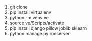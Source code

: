  
 1. git clone 
 2. pip install virtualenv
 3. python -m venv ve
 4. source ve/Scripts/activate
 5. pip install django pillow joblib sklearn
 6. python manage.py runserver
